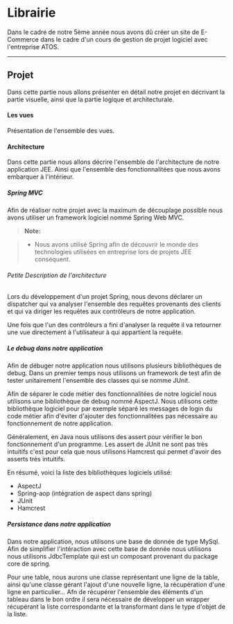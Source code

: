 Librairie
===================

Dans le cadre de notre 5ème année nous avons dû créer un site de E-Commerce dans le cadre d'un cours de gestion de projet logiciel avec l'entreprise ATOS.

----------

Projet
-------------
Dans cette partie nous allons présenter en détail notre projet en décrivant la partie visuelle, ainsi que la partie logique et architecturale. 

#### <i class="icon-file"></i> Les vues
Présentation de l'ensemble des vues.

#### <i class="icon-file"></i> Architecture
Dans cette partie nous allons décrire l'ensemble de l'architecture de notre application JEE. Ainsi que l'ensemble des fonctionnalitées que nous avons embarquer à l'intérieur.

##### Spring MVC

Afin de réaliser notre projet avec la maximum de découplage possible nous avons utiliser un framework logiciel nommé Spring Web MVC. 

> **Note:**

> - Nous avons utilisé Spring afin de découvrir le monde des technologies utilisées en entreprise lors de projets JEE conséquent.

###### Petite Description de l'architecture 
Lors du développement d'un projet Spring, nous devons déclarer un dispatcher qui va analyser l'ensemble des requêtes provenants des clients et qui va diriger les requêtes aux contrôleurs de notre application.

Une fois que l'un des contrôleurs a fini d'analyser la requête il va retourner une vue directement à l'utilisateur à qui appartient la requête.

##### Le debug dans notre application

Afin de débuger notre application nous utilisons plusieurs bibliothèques de debug. Dans un premier temps nous utilisons un framework de test afin de tester unitairement l'ensemble des classes qui se nomme JUnit.

Afin de séparer le code métier des fonctionnalitées de notre logiciel nous utilisons une bibliothèque de debug nommé AspectJ. Nous utilisons cette bibliothèque logiciel pour par exemple séparé les messages de login du code métier afin d'éviter d'ajouter des fonctionnalitées pas nécessaire au fonctionnement de notre application.

Généralement, en Java nous utilisons des assert pour vérifier le bon fonctionnement d'un programme. Les assert de JUnit ne sont pas très intuitifs c'est pour cela que nous utilisons Hamcrest qui permet d'avoir des asserts très intuitifs.

En résumé, voici la liste des bibliothèques logiciels utilisé:

 - AspectJ
 - Spring-aop (intégration de aspect dans spring)
 - JUnit
 - Hamcrest

##### Persistance dans notre application
Dans notre application, nous utilisons une base de donnée de type MySql. Afin de simplifier l'intéraction avec cette base de donnée nous utilisons nous utilisons JdbcTemplate qui est un composant provenant du package core de spring.

Pour une table, nous aurons une classe représentant une ligne de la table, ainsi qu'une classe gérant l'ajout d'une nouvelle ligne, la récupération d'une ligne en particulier... Afn de récupérer l'ensemble des éléments d'un tableau dans le bon ordre il sera nécessaire de développer un wrapper récupérant la liste correspondante et la transformant dans le type d'objet de la liste.

